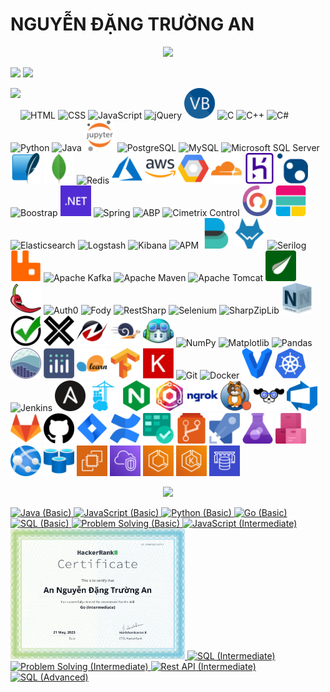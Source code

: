 # NGUYỄN ĐẶNG TRƯỜNG AN
<p align='center'>
<!-- <img src='https://github-profile-trophy.vercel.app/?username=tynab&theme=dracula&column=6'> -->
<img src='https://hacked-github-stat-trophies.vercel.app/?username=tynab&theme=dracula&column=11'>
</p>

<p align=left>
<!-- <img algin='left' width='49%' src='https://github-readme-stats.vercel.app/api?username=tynab&count_private=true&show_icons=true&theme=dracula' /> -->
<img algin='left' width='49.7%' src='https://readme-stats-fabio-vicente.vercel.app/api?username=tynab&count_private=true&show_icons=true&theme=dracula' />
<img algin='right' width='49.7%' src='https://github-readme-streak-stats.herokuapp.com/?user=tynab&theme=dracula' />
</p>

<!-- <img align='left' src='https://github-readme-stats.vercel.app/api/top-langs/?username=tynab&theme=dracula&langs_count=10' /> -->
<img align='left' src='https://github-readme-stats-git-masterrstaa-rickstaa.vercel.app/api/top-langs/?username=tynab&theme=dracula&langs_count=20' />
<!-- <img align='left' src='https://github-readme-stats-sigma-five.vercel.app/api/top-langs/?username=tynab&theme=dracula' /> -->

<p algin='right'>
    <img src='pic/HTML.png' width='49' title='HTML'>
    <img src='pic/CSS.png' width='49' title='CSS'>
    <img src='pic/JS.png' width='49' title='JavaScript'>
    <img src='pic/jQuery.png' width='49' title='jQuery'>
    <img src='pic/VB.png' width='49' title='Visual Basic'>
    <img src='pic/C.png' width='49' title='C'>
    <img src='pic/CPP.png' width='49' title='C++'>
    <img src='pic/CS.png' width='49' title='C#'>
    <img src='pic/Python.png' width='49' title='Python'>
    <img src='pic/Java.png' width='49' title='Java'>
    <img src='pic/JupyterNotebook.png' width='49' title='Jupyter Notebook'>
    <img src='pic/Postgre.png'n width='49' title='PostgreSQL'>
    <img src='pic/MySQL.png'n width='49' title='MySQL'>
    <img src='pic/MSSS.png' width='49' title='Microsoft SQL Server'>
    <img src='pic/SqLite.png' width='49' title='SQLite'>
    <img src='pic/MongoDb.png' width='49' title='MongoDB'>
    <img src='pic/Redis.png' width='49' title='Redis'>
    <img src='pic/Azure.png' width='49' title='Azure'>
    <img src='pic/AWS.png' width='49' title='AWS'>
    <img src='pic/GoogleCloudPlatform.png' width='49' title='Google Cloud Platform'>
    <img src='pic/Cloudflare.png' width='49' title='Cloudflare'>
    <img src='pic/Heroku.png' width='49' title='Heroku'>
    <img src='pic/NuGet.png' width='49' title='NuGet'>
    <img src='pic/Boostrap.png' width='49' title='Boostrap'>
    <img src='pic/dotNet.png' width='49' title='.NET'>
    <img src='pic/Spring.png' width='49' title='Spring'>
    <img src='pic/ABP.png' width='49' title='ABP'>
    <img src='pic/CCF.png' width='49' title='Cimetrix Control'>
    <img src='pic/CAP.png' width='49' title='CAP'>
    <img src='pic/ElasticStack.png' width='49' title='Elastic Stack'>
    <img src='pic/Elasticsearch.png' width='49' title='Elasticsearch'>
    <img src='pic/Logstash.png' width='49' title='Logstash'>
    <img src='pic/Kibana.png' width='49' title='Kibana'>
    <img src='pic/APM.png' width='49' title='APM'>
    <img src='pic/Beats.png' width='49' title='Beats'>
    <img src='pic/Wazuh.png' width='49' title='Wazuh'>
    <img src='pic/Serilog.png' width='49' title='Serilog'>
    <img src='pic/RabbitMq.png' width='49' title='RabbitMQ'>
    <img src='pic/Kafka.png' width='49' title='Apache Kafka'>
    <img src='pic/Maven.png' width='49' title='Apache Maven'>
    <img src='pic/Tomcat.png' width='49' title='Apache Tomcat'>
    <img src='pic/Thymeleaf.png' width='49' title='Thymeleaf'>
    <img src='pic/Lombok.png' width='49' title='Lombok'>
    <img src='pic/Auth0.png' width='49' title='Auth0'>
    <img src='pic/Fody.png' width='49' title='Fody'>
    <img src='pic/RestSharp.png' width='49' title='RestSharp'>
    <img src='pic/Selenium.png' width='49' title='Selenium'>
    <img src='pic/SharpZipLib.png' width='49' title='SharpZipLib'>
    <img src='pic/NSubstitute.png' width='49' title='NSubstitute'>
    <img src='pic/Shouldly.png' width='49' title='Shouldly'>
    <img src='pic/xunit.png' width='49' title='xUnit'>
    <img src='pic/HtmlAgilityPack.png' width='49' title='Html Agility Pack'>
    <img src='pic/BenchmarkDotNet.png' width='49' title='BenchmarkDotNet'>
    <img src='pic/GithubCopilot.png' width='49' title='GitHub Copilot'>
    <img src='pic/NumPy.png' width='49' title='NumPy'>
    <img src='pic/Matplotlib.png' width='49' title='Matplotlib'>
    <img src='pic/Pandas.png' width='49' title='Pandas'>
    <img src='pic/seaborn.png' width='49' title='seaborn'>
    <img src='pic/Plotly.png' width='49' title='Plotly'>
    <img src='pic/sklearn.png' width='49' title='scikit-learn'>
    <img src='pic/TensorFlow.png' width='49' title='TensorFlow'>
    <img src='pic/Keras.png' width='49' title='Keras'>
    <img src='pic/Git.png' width='49' title='Git'>
    <img src='pic/Docker.png' width='49' title='Docker'>
    <img src='pic/Vagrant.png' width='49' title='Vagrant'>
    <img src='pic/K8s.png' width='49' title='Kubernetes'>
    <img src='pic/Jenkins.png' width='49' title='Jenkins'>
    <img src='pic/Ansible.png' width='49' title='Ansible'>
    <img src='pic/Portainer.png' width='49' title='Portainer'>
    <img src='pic/NGINX.png' width='49' title='NGINX'>
    <img src='pic/NginxProxyManager.png' width='49' title='Nginx Proxy Manager'>
    <img src='pic/ngrok.png' width='49' title='ngrok'>
    <img src='pic/Calico.png' width='49' title='Project Calico'>
    <img src='pic/K9s.png' width='49' title='K9s'>
    <img src='pic/AzureDevops.png' width='49' title='Azure Devops'>
    <img src='pic/GitLab.png' width='49' title='GitLab'>
    <img src='pic/GitHub.png' width='49' title='GitHub'>
    <img src='pic/JiraSoftware.png' width='49' title='Jira Software'>
    <img src='pic/Confluence.png' width='49' title='Confluence'>
    <img src='pic/AzureBoards.png' width='49' title='Azure Boards'>
    <img src='pic/AzureRepos.png' width='49' title='Azure Repos'>
    <img src='pic/AzurePipelines.png' width='49' title='Azure Pipelines'>
    <img src='pic/AzureTestPlans.png' width='49' title='Azure Test Plans'>
    <img src='pic/AzureArtifacts.png' width='49' title='Azure Artifacts'>
    <img src='pic/AzureAppService.png' width='49' title='Azure App Service'>
    <img src='pic/RedisAzure.png' width='49' title='Azure Cache for Redis'>
    <img src='pic/EC2.png' width='49' title='EC2'>
    <img src='pic/VPC.png' width='49' title='VPC'>
    <img src='pic/ECS.png' width='49' title='ECS'>
    <img src='pic/EKS.png' width='49' title='EKS'>
    <img src='pic/ElastiCache.png' width='49' title='ElastiCache'>
</p>

<p align='center'>
<img src='https://github-widgetbox.vercel.app/api/profile?username=tynab&data=followers,repositories,stars,commits'>
</p>

<div>
<a href='https://www.hackerrank.com/certificates/18b8b69e9e0f'>
    <img src='certificate/Java1.png' width='279' title='Java (Basic)'>
</a>
<a href='https://www.hackerrank.com/certificates/84f184e645db'>
    <img src='certificate/JavaScript1.png' width='279' title='JavaScript (Basic)'>
</a>
<a href='https://www.hackerrank.com/certificates/923b39aff6b7'>
    <img src='certificate/Python1.png' width='279' title='Python (Basic)'>
</a>
<a href='https://www.hackerrank.com/certificates/6f3edd29f8f7'>
    <img src='certificate/Go1.png' width='279' title='Go (Basic)'>
</a>
<a href='https://www.hackerrank.com/certificates/227d1e48e38e'>
    <img src='certificate/SQL1.png' width='279' title='SQL (Basic)'>
</a>
<a href='https://www.hackerrank.com/certificates/0f5bc77ae34a'>
    <img src='certificate/Problem1.png' width='279' title='Problem Solving (Basic)'>
</a>
<a href='https://www.hackerrank.com/certificates/9136c4f105da'>
    <img src='certificate/JavaScript2.png' width='279' title='JavaScript (Intermediate)'>
</a>
<a href='https://www.hackerrank.com/certificates/fe8553df0712'>
    <img src='certificate/Go2.png' width='279' title='Go (Intermediate)'>
</a>
<a href='https://www.hackerrank.com/certificates/b25f42ef5164'>
    <img src='certificate/SQL2.png' width='279' title='SQL (Intermediate)'>
</a>
<a href='https://www.hackerrank.com/certificates/afa149d488a2'>
    <img src='certificate/Problem2.png' width='279' title='Problem Solving (Intermediate)'>
</a>
<a href='https://www.hackerrank.com/certificates/51c373908367'>
    <img src='certificate/Rest2.png' width='279' title='Rest API (Intermediate)'>
</a>
<a href='https://www.hackerrank.com/certificates/9c262c7c1e37'>
    <img src='certificate/SQL3.png' width='279' title='SQL (Advanced)'>
</a>
</div>